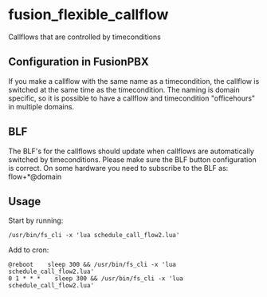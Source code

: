 # fusion_flexible_callflow
Callflows that are controlled by timeconditions  

## Configuration in FusionPBX
If you make a callflow with the same name as a timecondition, the callflow is switched at the same time as the timecondition. The naming is domain specific, so it is possible to have a callflow and timecondition "officehours" in multiple domains.

## BLF
The BLF's for the callflows should update when callflows are automatically switched by timeconditions. Please make sure the BLF button configuration is correct. On some hardware you need to subscribe to the BLF as:
    flow+*<CallFlow EXT>@domain

## Usage
Start by running:
```
/usr/bin/fs_cli -x 'lua schedule_call_flow2.lua'
```

Add to cron:
```
@reboot    sleep 300 && /usr/bin/fs_cli -x 'lua schedule_call_flow2.lua'
0 1 * * *    sleep 300 && /usr/bin/fs_cli -x 'lua schedule_call_flow2.lua'
```
